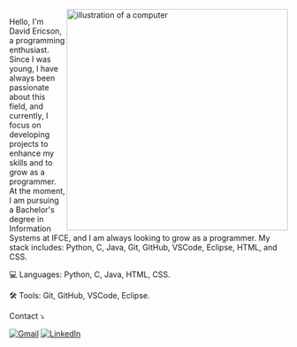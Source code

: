 <img src="https://raw.githubusercontent.com/MicaelliMedeiros/micaellimedeiros/master/image/computer-illustration.png" alt="illustration of a computer" min-width="400px" max-width="400px" width="400px" align="right">

<p align="left"> 
  Hello, I'm David Ericson, a programming enthusiast. Since I was young, I have always been passionate about this field, and currently, I focus on developing projects to enhance my skills and to grow as a programmer.<br/>
  At the moment, I am pursuing a Bachelor's degree in Information Systems at IFCE, and I am always looking to grow as a programmer. My stack includes: Python, C, Java, Git, GitHub, VSCode, Eclipse, HTML, and CSS.
</p>

<p align="left">
  💻 Languages: Python, C, Java, HTML, CSS.
</p>

<p align="left">
  🛠️ Tools: Git, GitHub, VSCode, Eclipse.
</p>

<p align="left">
  Contact ⤵️
</p>

<p align="left">
  <a href="mailto:davidestudofcg@gmail.com" title="Gmail">
  <img src="https://img.shields.io/badge/-Gmail-FF0000?style=flat-square&labelColor=FF0000&logo=gmail&logoColor=white" alt="Gmail"/></a>

  <a href="https://www.linkedin.com/in/davidericson00" title="LinkedIn">
  <img src="https://img.shields.io/badge/-Linkedin-0e76a8?style=flat-square&logo=Linkedin&logoColor=white&link=https://www.linkedin.com/in/davidericson00" alt="LinkedIn"/></a>
